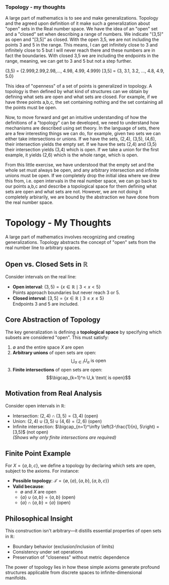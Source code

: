 ### Topology - my thoughts 

A large part of mathematics is to see and make generalizations. Topology and the agreed upon definition of it make such a generalization about "open" sets in the Real number space. We have the idea of an "open" set and a "closed" set when describing a range of numbers. We indicate "(3,5)" as open and "[3,5]" as closed. With the open 3,5, we are not including the points 3 and 5 in the range. This means, I can get infinitely close to 3 and infinitely close to 5 but I will never reach there and these numbers are in fact the boundaries. With closed 3,5 we are including the endpoints in the range, meaning, we can get to 3 and 5 but not a step further. 

(3,5) = {2.999,2.99,2.98,..., 4.98, 4.99, 4.999}
[3,5] = {3, 3.1, 3.2, ..., 4.8, 4.9, 5.0}

This idea of "openness" of a set of points is generalized in topology. A topology is then defined by what kind of structures can we obtain by defining what sets are open and what sets are closed. For example, if we have three points a,b,c, the set containing nothing and the set containing all the points must be open. 

Now, to move forward and get an intuitive understanding of how the definitions of a "topology" can be developed, we need to understand how mechanisms are described using set theory. In the language of sets, there are a few interesting things we can do, for example, given two sets we can either take intersections or unions. If we have the sets, (2,4), (3,5), (4,6), their intersection yields the empty set. If we have the sets (2,4) and (3,5) their intersection yields (3,4) which is open. If we take a union for the first example, it yields (2,6) which is the whole range, which is open. 

From this little exercise, we have understood that the empty set and the whole set must always be open, and any arbitrary intersection and infinite unions must be open. If we completely drop the initial idea where we drew this from, i.e. open intervals in the real number space, we can go back to our points a,b,c and describe a topological space for them defining what sets are open and what sets are not. However, we are not doing it completely arbirarily, we are bound by the abstraction we have done from the real number space.  

# Topology - My Thoughts

A large part of mathematics involves recognizing and creating generalizations. Topology abstracts the concept of "open" sets from the real number line to arbitrary spaces. 

## Open vs. Closed Sets in ℝ
Consider intervals on the real line:
- **Open interval**: $(3,5) = \{x \in \mathbb{R} \mid 3 < x < 5\}$  
  Points approach boundaries but never reach 3 or 5.
- **Closed interval**: $[3,5] = \{x \in \mathbb{R} \mid 3 \leq x \leq 5\}$  
  Endpoints 3 and 5 are included.

## Core Abstraction of Topology
The key generalization is defining a **topological space** by specifying which subsets are considered "open". This must satisfy:

1. $\emptyset$ and the entire space $X$ are open
2. **Arbitrary unions** of open sets are open:
   $$\bigcup_{\alpha \in I} U_\alpha \text{ is open}$$
3. **Finite intersections** of open sets are open:
   $$\bigcap_{k=1}^n U_k \text{ is open}$$

## Motivation from Real Analysis
Consider open intervals in ℝ:
- Intersection: $(2,4) \cap (3,5) = (3,4)$ (open)
- Union: $(2,4) \cup (3,5) \cup (4,6) = (2,6)$ (open)  
- Infinite intersection: $\bigcap_{n=1}^\infty \left(3-\frac{1}{n}, 5\right) = [3,5)$ (not open)  
  *(Shows why only finite intersections are required)*

## Finite Point Example
For $X = \{a, b, c\}$, we define a topology by declaring which sets are open, subject to the axioms. For instance:
- **Possible topology**: $\mathcal{T} = \{\emptyset, \{a\}, \{a,b\}, \{a,b,c\}\}$
- **Valid because**:  
  - $\emptyset$ and $X$ are open  
  - $\{a\} \cup \{a,b\} = \{a,b\}$ (open)  
  - $\{a\} \cap \{a,b\} = \{a\}$ (open)

## Philosophical Insight
This construction isn't arbitrary—it distills essential properties of open sets in $\mathbb{R}$:
- Boundary behavior (exclusion/inclusion of limits)
- Consistency under set operations
- Preservation of "closeness" without metric dependence

The power of topology lies in how these simple axioms generate profound structures applicable from discrete spaces to infinite-dimensional manifolds.